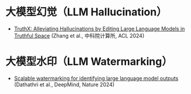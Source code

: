 # 大模型幻觉（LLM Hallucination）
- [TruthX: Alleviating Hallucinations by Editing Large Language Models in Truthful Space](notes/TruthX.md) (Zhang et al., 中科院计算所, ACL 2024)
# 大模型水印（LLM Watermarking）
- [Scalable watermarking for identifying large language model outputs](notes/synthid-text.md) (Dathathri et al., DeepMind, Nature 2024)
